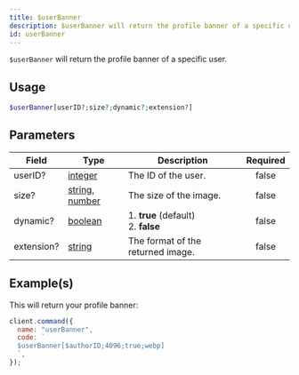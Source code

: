 ```yaml
---
title: $userBanner
description: $userBanner will return the profile banner of a specific user.
id: userBanner
---
```


`$userBanner` will return the profile banner of a specific user.

## Usage

```php
$userBanner[userID?;size?;dynamic?;extension?]
```

## Parameters

| Field      | Type                                                                                                                                                                                                 | Description                               | Required |
| ---------- | ---------------------------------------------------------------------------------------------------------------------------------------------------------------------------------------------------- | ----------------------------------------- | :------: |
| userID?    | [integer](https://developer.mozilla.org/en-US/docs/Web/JavaScript/Reference/Global_Objects/Integer)                                                                                                  | The ID of the user.                       |  false   |
| size?      | [string](https://developer.mozilla.org/en-US/docs/Web/JavaScript/Reference/Global_Objects/String), [number](https://developer.mozilla.org/en-US/docs/Web/JavaScript/Reference/Global_Objects/Number) | The size of the image.                    |  false   |
| dynamic?   | [boolean](https://developer.mozilla.org/en-US/docs/Web/JavaScript/Reference/Global_Objects/Boolean)                                                                                                  | 1. **true** (default) <br /> 2. **false** |  false   |
| extension? | [string](https://developer.mozilla.org/en-US/docs/Web/JavaScript/Reference/Global_Objects/String)                                                                                                    | The format of the returned image.         |  false   |

## Example(s)

This will return your profile banner:

```javascript
client.command({
  name: "userBanner",
  code: `
  $userBanner[$authorID;4096;true;webp]
  `,
});
```

